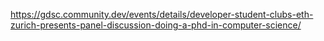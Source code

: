 

https://gdsc.community.dev/events/details/developer-student-clubs-eth-zurich-presents-panel-discussion-doing-a-phd-in-computer-science/
